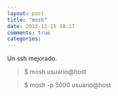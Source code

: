 ```yaml
---
layout: post
title: "mosh"
date: 2013-12-15 18:17
comments: true
categories: 
---
```

Un ssh mejorado.

>$ mosh usuario@host

>$ mosh -p 5000 usuario@host

